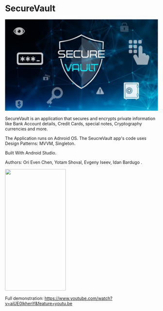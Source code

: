 # SecureVault
<img src="https://github.com/Oriech90/SecureVault/blob/master/SecureVault%20png.png">

SecureVault is an application that secures and encrypts private information like Bank Account details, 
Credit Cards, special notes, Cryptography currencies and more.


The Application runs on Adnroid OS.
The SeucreVault app's code uses Design Patterns: MVVM, Singleton.

Built With
Android Studio.


Authors:
Ori Even Chen,
Yotam Shoval,
Evgeny Iseev,
Idan Bardugo .


<img src="https://github.com/Oriech90/SecureVault/blob/master/SecureVaultGif.gif" width="200" height="400" />

Full demonstration: https://www.youtube.com/watch?v=aiUE0lkhenY&feature=youtu.be

